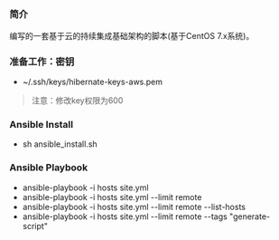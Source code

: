 ##

### 简介
编写的一套基于云的持续集成基础架构的脚本(基于CentOS 7.x系统)。

### 准备工作：密钥
- ~/.ssh/keys/hibernate-keys-aws.pem
> 注意：修改key权限为600
### Ansible Install
- sh ansible_install.sh

### Ansible Playbook
- ansible-playbook -i hosts site.yml
- ansible-playbook -i hosts site.yml --limit remote
- ansible-playbook -i hosts site.yml --limit remote --list-hosts
- ansible-playbook -i hosts site.yml --limit remote --tags "generate-script"
